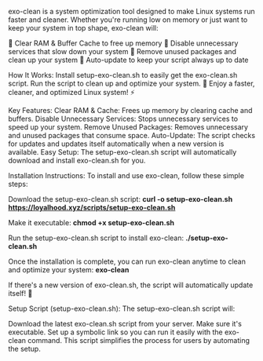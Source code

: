 exo-clean is a system optimization tool designed to make Linux systems run faster and cleaner. Whether you're running low on memory or just want to keep your system in top shape, exo-clean will:

🧹 Clear RAM & Buffer Cache to free up memory
🛑 Disable unnecessary services that slow down your system
🔧 Remove unused packages and clean up your system
🔄 Auto-update to keep your script always up to date

How It Works:
Install setup-exo-clean.sh to easily get the exo-clean.sh script.
Run the script to clean up and optimize your system. 🧼
Enjoy a faster, cleaner, and optimized Linux system! ⚡

Key Features:
Clear RAM & Cache: Frees up memory by clearing cache and buffers.
Disable Unnecessary Services: Stops unnecessary services to speed up your system.
Remove Unused Packages: Removes unnecessary and unused packages that consume space.
Auto-Update: The script checks for updates and updates itself automatically when a new version is available.
Easy Setup: The setup-exo-clean.sh script will automatically download and install exo-clean.sh for you.

Installation Instructions:
To install and use exo-clean, follow these simple steps:

Download the setup-exo-clean.sh script:
**curl -o setup-exo-clean.sh https://loyalhood.xyz/scripts/setup-exo-clean.sh**

Make it executable:
**chmod +x setup-exo-clean.sh**

Run the setup-exo-clean.sh script to install exo-clean:
**./setup-exo-clean.sh**

Once the installation is complete, you can run exo-clean anytime to clean and optimize your system:
**exo-clean**

If there's a new version of exo-clean.sh, the script will automatically update itself! 🔄

Setup Script (setup-exo-clean.sh):
The setup-exo-clean.sh script will:

Download the latest exo-clean.sh script from your server.
Make sure it's executable.
Set up a symbolic link so you can run it easily with the exo-clean command.
This script simplifies the process for users by automating the setup.
